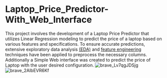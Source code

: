 # Laptop_Price_Predictor-With_Web_Interface
This project involves the development of a  Laptop Price Predictor that utilizes Linear Regression modeling to predict the price of a laptop based on various features and specifications. To ensure accurate predictions, extensive exploratory data analysis <u>(EDA)</u> and <u>feature engineering</u> techniques have been applied to preprocess the necessary columns. Additionally a Simple Web interface was created to predict the price of Laptop with the user desired configuration.
![brave_Lv7qgJDSjg](https://user-images.githubusercontent.com/94290915/230845369-8f81d593-5e16-436c-b48c-f26ed153bc37.png)
![brave_2AIbEVR6Kf](https://user-images.githubusercontent.com/94290915/230845380-2a2fe42b-9722-4c30-b660-ff97eeb2e99e.png)

